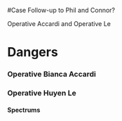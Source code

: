 #Case Follow-up to Phil and Connor?

Operative Accardi and Operative Le

# Dangers
### Operative Bianca Accardi
### Operative Huyen Le
#### Spectrums
